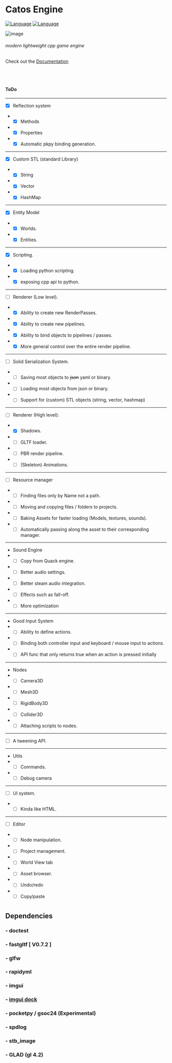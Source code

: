 # Catos Engine
[![Language](https://img.shields.io/badge/Native_language-C++-blue.svg)](https://isocpp.org/)
[![Language](https://img.shields.io/badge/Scripting_Language-Python-yellow.svg)](https://www.python.org/)

![image](https://github.com/user-attachments/assets/bac6a8e8-cb13-4629-87ea-2bb2ab6255e8)

###### modern lightweight cpp game engine

Check out the [Documentation](https://thatalloguy.github.io/catos/html/index.html)

️
#
#
#### ToDo

---
- [x] Reflection system
- - [x] Methods
- - [x] Properties
- - [x] Automatic pkpy binding generation.
---
- [x] Custom STL (standard Library)
- - [x] String
- - [x] Vector
- - [x] HashMap
---
- [x] Entity Model
- - [x] Worlds.
- - [x] Entities.
---
- [x] Scripting.
- - [x] Loading python scripting.
- - [x] exposing cpp api to python.
---
- [ ] Renderer (Low level).
- - [x] Ability to create new RenderPasses.
- - [x] Ability to create new pipelines.
- - [x] Ability to bind objects to pipelines / passes.
- - [x] More general control over the entire render pipeline.
---
- [ ] Solid Serialization System.
- - [ ] Saving most objects to ~~json~~ yaml or binary.
- - [ ] Loading most objects from json or binary.
- - [ ] Support for (custom) STL objects (string, vector, hashmap)
---
- [ ] Renderer (High level):
- - [x] Shadows.
- - [ ] GLTF loader.
- - [ ] PBR render pipeline.
- - [ ] (Skeleton) Animations.
---
- [ ] Resource manager
- - [ ] Finding files only by Name not a path.
- - [ ] Moving and copying files / folders to projects.
- - [ ] Baking Assets for faster loading (Models, textures, sounds).
- - [ ] Automatically passing along the asset to their corresponding manager.
---
- Sound Engine
- - [ ] Copy from Quack engine.
- - [ ] Better audio settings.
- - [ ] Better steam audio integration.
- - [ ] Effects such as fall-off.
- - [ ] More optimization
---
- Good Input System
- - [ ] Ability to define actions.
- - [ ] Binding both controller input and keyboard / mouse input to actions.
- - [ ] API func that only returns true when an action is pressed initially 
---
- Nodes
- - [ ] Camera3D
- - [ ] Mesh3D
- - [ ] RigidBody3D
- - [ ] Collider3D
- - [ ] Attaching scripts to nodes.
---
- [ ] A tweening API.
---
- Utils
- - [ ] Commands.
- - [ ] Debug camera
--- 
- [ ] UI system.
- - [ ] Kinda like HTML.
---
- [ ] Editor 
- - [ ] Node manipulation.
- - [ ] Project management.
- - [ ] World View tab
- - [ ] Asset browser.
- - [ ] Undo/redo
- - [ ] Copy/paste
#


## Dependencies
###  - doctest
###  - fastgltf [ V0.7.2 ]
###  - glfw
###  - rapidyml
###  - imgui
###  - [imgui dock](https://github.com/BentleyBlanks/imguiDock)
###  - pocketpy / gsoc24 (Experimental)
###  - spdlog
###  - stb_image
###  - GLAD (gl 4.2)
